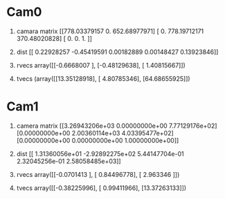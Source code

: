 # Cam0
1. camara matrix
[[778.03379157   0.         652.68977971]
 [  0.         778.19712171 370.48020828]
 [  0.           0.           1.        ]]

 2. dist
 [[ 0.22928257 -0.45419591  0.00182889  0.00148427  0.13923846]]

 3. rvecs
array([[-0.6668007 ],
       [-0.48129638],
       [ 1.40815667]])

4. tvecs
(array([[13.35128918],
       [ 4.80785346],
       [64.68655925]])
       
# Cam1
1. camera matrix
[[3.26943206e+03 0.00000000e+00 7.77129176e+02]
 [0.00000000e+00 2.00360114e+03 4.03395477e+02]
 [0.00000000e+00 0.00000000e+00 1.00000000e+00]]

2. dist
[[ 1.31360056e+01 -2.92892275e+02  5.44147704e-01  2.32045256e-01
   2.58058485e+03]]

3. rvecs
array([[-0.0701413 ],
       [ 0.84496778],
       [ 2.963346  ]])

4. tvecs
array([[-0.38225996],
       [ 0.99411966],
       [13.37263133]])